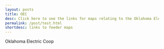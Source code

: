 ```yaml
---
layout: posts
title: OEC
desc: Click here to see the links for maps relating to the Oklahoma Electic Coop.  This is organized by feeders. 
permalink: /post/test.html
shortdesc: links to feeder maps
---
```


Oklahoma Electric Coop
